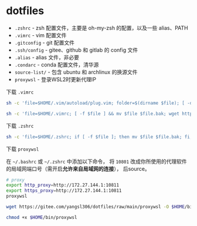 # dotfiles

- `.zshrc` - zsh 配置文件，主要是 oh-my-zsh 的配置，以及一些 alias、PATH
- `.vimrc` - vim 配置文件
- `.gitconfig` - git 配置文件
- `.ssh/config` - gitee、github 和 gitlab 的 config 文件
- `.alias` - alias 文件，非必要
- `.condarc` - conda 配置文件，清华源
- `source-list/` - 包含 ubuntu 和 archlinux 的换源文件
- `proxywsl` - 登录WSL2时更新代理IP


下载 `.vimrc`
```bash
sh -c 'file=$HOME/.vim/autoload/plug.vim; folder=$(dirname $file); [ -d $folder ] && [ -f $file ] && cp $file $file.bak || mkdir -p $folder; wget https://gitee.com/yangsl306/dotfiles/raw/main/.vim/autoload/plug.vim -O $file'

sh -c 'file=$HOME/.vimrc; [ -f $file ] && mv $file $file.bak; wget https://gitee.com/yangsl306/dotfiles/raw/main/.vimrc -O $file'
```

下载 `.zshrc`
```bash
sh -c 'file=$HOME/.zshrc; if [ -f $file ]; then mv $file $file.bak; fi; wget https://gitee.com/yangsl306/dotfiles/raw/main/.zshrc -O $file'
```

下载 `proxywsl`

在 `~/.bashrc` 或 `~/.zshrc` 中添加以下命令，
将 `10801` 改成你所使用的代理软件的局域网端口号（需开启**允许来自局域网的连接**），
后source。
```bash
# proxy
export http_proxy=http://172.27.144.1:10811
export https_proxy=http://172.27.144.1:10811
proxywsl
```


```bash
wget https://gitee.com/yangsl306/dotfiles/raw/main/proxywsl -O $HOME/bin/proxywsl

chmod +x $HOME/bin/proxywsl
```

